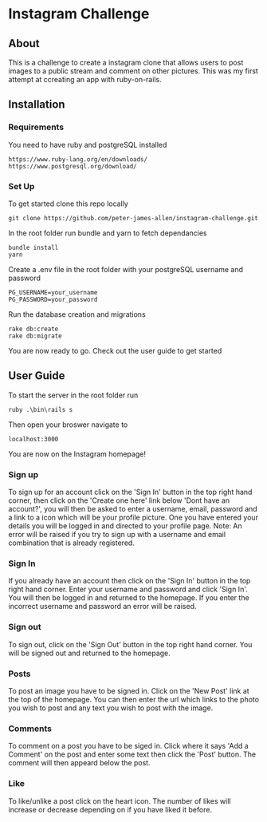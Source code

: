 Instagram Challenge
===================

About
-------
This is a challenge to create a instagram clone that allows users to post images to a public stream and comment on other pictures. This was my first attempt at ccreating an app with ruby-on-rails.



Installation
----
### Requirements
You need to have ruby and postgreSQL installed
```
https://www.ruby-lang.org/en/downloads/
https://www.postgresql.org/download/
```

### Set Up

To get started clone this repo locally
```
git clone https://github.com/peter-james-allen/instagram-challenge.git
```

In the root folder run bundle and yarn to fetch dependancies
```
bundle install
yarn
```

Create a .env file in the root folder with your postgreSQL username and password
```
PG_USERNAME=your_username
PG_PASSWORD=your_password
```

Run the database creation and migrations
```
rake db:create
rake db:migrate
```

You are now ready to go. Check out the user guide to get started

User Guide
----
To start the server in the root folder run
```
ruby .\bin\rails s
```
Then open your broswer navigate to
```
localhost:3000
```
You are now on the Instagram homepage!

### Sign up
To sign up for an account click on the 'Sign In' button in the top right hand corner, then click on the 'Create one here' link below 'Dont have an account?', you will then be asked to enter a username, email, password and a link to a icon which will be your profile picture. One you have entered your details you will be logged in and directed to your profile page. Note: An error will be raised if you try to sign up with a username and email combination that is already registered.

### Sign In
If you already have an account then click on the 'Sign In' button in the top right hand corner. Enter your username and password and click 'Sign In'. You will then be logged in and returned to the homepage. If you enter the incorrect username and password an error will be raised.

### Sign out
To sign out, click on the 'Sign Out' button in the top right hand corner. You will be signed out and returned to the homepage.

### Posts
To post an image you have to be signed in. Click on the 'New Post' link at the top of the homepage. You can then enter the url which links to the photo you wish to post and any text you wish to post with the image.

### Comments
To comment on a post you have to be siged in. Click where it says 'Add a Comment' on the post and enter some text then click the 'Post' button. The comment will then appeard below the post.

### Like
To like/unlike a post click on the heart icon. The number of likes will increase or decrease depending on if you have liked it before.
